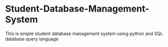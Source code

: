 # Student-Database-Management-System
This is simple student database management system using python and SQL database query language
